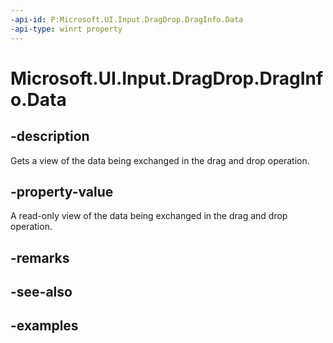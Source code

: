 ```yaml
---
-api-id: P:Microsoft.UI.Input.DragDrop.DragInfo.Data
-api-type: winrt property
---
```


# Microsoft.UI.Input.DragDrop.DragInfo.Data

<!--
public Windows.ApplicationModel.DataTransfer.DataPackageView Data { get; }
-->

## -description

Gets a view of the data being exchanged in the drag and drop operation.

## -property-value

A read-only view of the data being exchanged in the drag and drop operation.

## -remarks

## -see-also

## -examples

